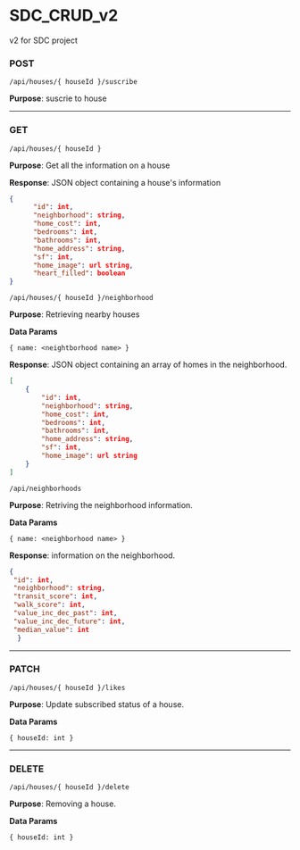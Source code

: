 # SDC_CRUD_v2
v2 for SDC project

### POST

`/api/houses/{ houseId }/suscribe`

**Purpose**: suscrie to house

______________________________________________________
### GET

`/api/houses/{ houseId }`

**Purpose**: Get all the information on a house

**Response**: JSON object containing a house's information
```json
{
      "id": int,
      "neighborhood": string,
      "home_cost": int,
      "bedrooms": int,
      "bathrooms": int,
      "home_address": string,
      "sf": int,
      "home_image": url string,
      "heart_filled": boolean
}
```


`/api/houses/{ houseId }/neighborhood`

**Purpose**: Retrieving nearby houses

**Data Params**

`{ name: <neightborhood name> }`

**Response**: JSON object containing an array of homes in the neighborhood.
```json
[
    {
        "id": int,
        "neighborhood": string,
        "home_cost": int,
        "bedrooms": int,
        "bathrooms": int,
        "home_address": string,
        "sf": int,
        "home_image": url string
    }
]
```


`/api/neighborhoods`

**Purpose**: Retriving the neighborhood information.

**Data Params**

`{ name: <neighborhood name> }`

**Response**: information on the neighborhood.

```json
{
 "id": int,
 "neighborhood": string,
 "transit_score": int,
 "walk_score": int,
 "value_inc_dec_past": int,
 "value_inc_dec_future": int,
 "median_value": int
  }
```
______________________________________________________
### PATCH

`/api/houses/{ houseId }/likes`

**Purpose**: Update subscribed status of a house.

**Data Params**

`{ houseId: int }`
______________________________________________________
### DELETE

`/api/houses/{ houseId }/delete`

**Purpose**: Removing a house.

**Data Params**

`{ houseId: int }`
